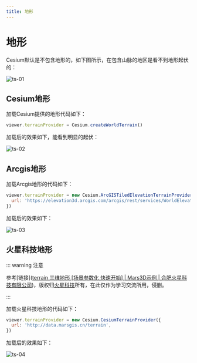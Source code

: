```yaml
---
title: 地形
---
```


# 地形

Cesium默认是不包含地形的，如下图所示，在包含山脉的地区是看不到地形起伏的：

![ts-01](/cesium-docs/assets/img/guide/ts-01.png)

## Cesium地形

加载Cesium提供的地形代码如下：

```javascript
viewer.terrainProvider = Cesium.createWorldTerrain()
```

加载后的效果如下，能看到明显的起伏：

![ts-02](/cesium-docs/assets/img/guide/ts-02.png)

## Arcgis地形

加载Arcgis地形的代码如下：

```javascript
viewer.terrainProvider = new Cesium.ArcGISTiledElevationTerrainProvider({
  url: 'https://elevation3d.arcgis.com/arcgis/rest/services/WorldElevation3D/Terrain3D/ImageServer',
})
```

加载后的效果如下：

![ts-03](/cesium-docs/assets/img/guide/ts-03.png)

## 火星科技地形

::: warning 注意

参考[链接]([terrain 三维地形 [场景参数化 快速开始] | Mars3D示例 | 合肥火星科技有限公司](http://mars3d.cn/example/editor.html?#b10_terrain))，版权归[火星科技](http://mars3d.cn/)所有，在此仅作为学习交流所用，侵删。

:::

加载火星科技地形的代码如下：

```javascript
viewer.terrainProvider = new Cesium.CesiumTerrainProvider({
  url: 'http://data.marsgis.cn/terrain',
})
```

加载后的效果如下：

![ts-04](/cesium-docs/assets/img/guide/ts-04.png)